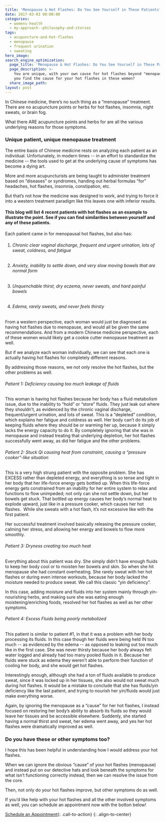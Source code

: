 ```yaml
---
title: 'Menopause & Hot Flashes: Do You See Yourself in These Patients?'
date: 2017-03-03 00:00:00
categories:
  - womens-health
  - my-approach--philosophy-and-stories
tags:
  - acupuncture-and-hot-flashes
  - menopause
  - frequent urination
  - sweating
hero_image:
search_engine_optimization:
  page_title: 'Menopause & Hot Flashes: Do You See Yourself in These Patients?'
  page_description: >-
    You are unique, with your own cause for hot flashes beyond "menopause". Can
    you find the cause for your hot flashes in these women?
  share_image_path:
layout: post
---
```


In Chinese medicine, there’s no such thing as a “menopause” treatment. There are no acupuncture points or herbs for hot flashes, insomnia, night sweats, or brain fog.

What there ARE acupuncture points and herbs for are all the various underlying reasons for those symptoms.

### Unique patient, unique menopause treatment

The entire basis of Chinese medicine rests on analyzing each patient as an individual. Unfortunately, in modern times -- in an effort to standardize the medicine -- the tools used to get at the underlying cause of symptoms has become a dying art.

More and more acupuncturists are being taught to administer treatment based on “diseases” or syndromes, handing out herbal formulas “for” headaches, hot flashes, insomnia, constipation, etc.

But that’s not how the medicine was designed to work, and trying to force it into a western treatment paradigm like this leaves one with inferior results.

#### This blog will list 4 recent patients with hot flashes as an example to illustrate the point. See if you can find similarities between yourself and any of these patients.

Each patient came in for menopausal hot flashes, but also has:

1. ###### Chronic clear vaginal discharge, frequent and urgent urination, lots of sweat, coldness, and fatigue
2. ###### Anxiety, inability to settle down, and very slow moving bowels that are normal form
3. ###### Unquenchable thirst, dry eczema, never sweats, and hard painful bowels
4. ###### Edema, rarely sweats, and never feels thirsty

From a western perspective, each woman would just be diagnosed as having hot flashes due to menopause, and would all be given the same recommendations. And from a modern Chinese medicine perspective, each of these women would likely get a cookie cutter menopause treatment as well.

But if we analyze each woman individually, we can see that each one is actually having hot flashes for completely different reasons.

By addressing those reasons, we not only resolve the hot flashes, but the other problems as well.

###### Patient 1: Deficiency causing too much leakage of fluids

This woman is having hot flashes because her body has a fluid metabolism issue, due to the inability to “hold” or “store” fluids. They just leak out where they shouldn’t, as evidenced by the chronic vaginal discharge, frequent/urgent urination, and lots of sweat. This is a “depleted” condition, which explains her fatigue and coldness as well. Her body can’t do its job of keeping fluids where they should be or warming her up, because it simply lacks the energy capacity to do it. By completely ignoring that she was in menopause and instead treating that underlying depletion, her hot flashes successfully went away, as did her fatigue and the other problems.

###### Patient 2: Stuck Qi causing heat from constraint, causing a “pressure cooker”-like situation

This is a very high strung patient with the opposite problem. She has EXCESS rather than depleted energy, and everything is so tense and tight in her body that her life-force energy gets bottled up. When this life-force energy gets constrained from an inability for her entire system to relax and functions to flow unimpeded; not only can she not settle down, but her bowels get stuck. That bottled up energy causes her body’s normal heat to explode upward, just like in a pressure cooker, which causes her hot flashes. &nbsp;While she sweats with a hot flash, it’s not excessive like with the first patient.

Her successful treatment involved basically releasing the pressure cooker, calming her stress, and allowing her energy and bowels to flow more smoothly.

###### Patient 3: Dryness creating too much heat

Everything about this patient was dry. She simply didn’t have enough fluids to keep her body cool or to moisten her bowels and skin. So when she hit menopause she had constant overheating. She rarely sweat with her hot flashes or during even intense workouts, because her body lacked the moisture needed to produce sweat. We call this classic “yin deficiency”.

In this case, adding moisture and fluids into her system mainly through yin-nourishing herbs, and making sure she was eating enough moistening/enriching foods, resolved her hot flashes as well as her other symptoms. &nbsp;

###### Patient 4: Excess Fluids being poorly metabolized

This patient is similar to patient #1, in that it was a problem with her body processing its fluids. In this case though her fluids were being held IN too much -- as evidenced by the edema -- as opposed to leaking out too much like in the first case. She was never thirsty because her body always felt water logged and already had too many pooled fluids in it. Because her fluids were stuck as edema they weren’t able to perform their function of cooling her body, and she would get hot flashes.

Interestingly enough, although she had a ton of fluids available to produce sweat, since it was locked up in her tissues, she also would not sweat much during hot flashes. It would be a mistake to conclude that she has fluids/yin deficiency like the last patient, and trying to nourish her yin/fluids would just make everything worse.

Again, by ignoring the menopause as a “cause” for her hot flashes, I instead focused on restoring her body’s ability to absorb its fluids so they would leave her tissues and be accessible elsewhere. Suddenly, she started having a normal thirst and sweat, her edema went away, and yes her hot flashes were dramatically improved as well.

### Do you have these or other symptoms too?

I hope this has been helpful in understanding how I would address your hot flashes.

When we can ignore the obvious “cause” of your hot flashes (menopause) and instead put on our detective hats and look beneath the symptoms for what isn’t functioning correctly instead, then we can resolve the issue from the core.

Then, not only do your hot flashes improve, but other symptoms do as well.

If you’d like help with your hot flashes and all the other involved symptoms as well, you can schedule an appointment now with the botton below!

[Schedule an Appointment](/services-offered/){: .call-to-action}
{: .align-to-center}